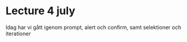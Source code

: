 # Lecture 4 july
Idag har vi gått igenom prompt, alert och confirm, samt selektioner och iterationer
